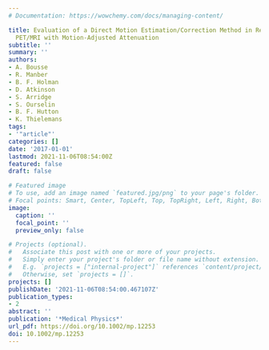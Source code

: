 ```yaml
---
# Documentation: https://wowchemy.com/docs/managing-content/

title: Evaluation of a Direct Motion Estimation/Correction Method in Respiratory-Gated
  PET/MRI with Motion-Adjusted Attenuation
subtitle: ''
summary: ''
authors:
- A. Bousse
- R. Manber
- B. F. Holman
- D. Atkinson
- S. Arridge
- S. Ourselin
- B. F. Hutton
- K. Thielemans
tags:
- '"article"'
categories: []
date: '2017-01-01'
lastmod: 2021-11-06T08:54:00Z
featured: false
draft: false

# Featured image
# To use, add an image named `featured.jpg/png` to your page's folder.
# Focal points: Smart, Center, TopLeft, Top, TopRight, Left, Right, BottomLeft, Bottom, BottomRight.
image:
  caption: ''
  focal_point: ''
  preview_only: false

# Projects (optional).
#   Associate this post with one or more of your projects.
#   Simply enter your project's folder or file name without extension.
#   E.g. `projects = ["internal-project"]` references `content/project/deep-learning/index.md`.
#   Otherwise, set `projects = []`.
projects: []
publishDate: '2021-11-06T08:54:00.467107Z'
publication_types:
- 2
abstract: ''
publication: '*Medical Physics*'
url_pdf: https://doi.org/10.1002/mp.12253
doi: 10.1002/mp.12253
---
```

